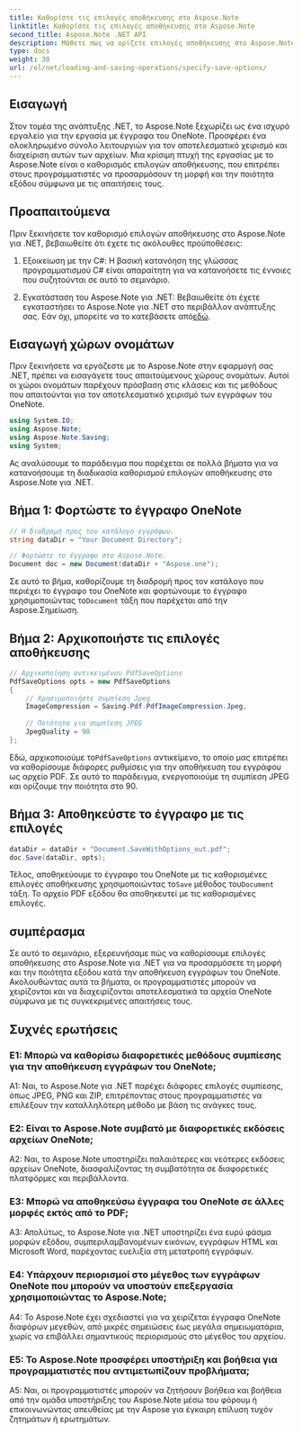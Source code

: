 ```yaml
---
title: Καθορίστε τις επιλογές αποθήκευσης στο Aspose.Note
linktitle: Καθορίστε τις επιλογές αποθήκευσης στο Aspose.Note
second_title: Aspose.Note .NET API
description: Μάθετε πώς να ορίζετε επιλογές αποθήκευσης στο Aspose.Note για .NET για να προσαρμόσετε τη μορφή εξόδου και την ποιότητα των εγγράφων του OneNote.
type: docs
weight: 30
url: /el/net/loading-and-saving-operations/specify-save-options/
---
```

## Εισαγωγή

Στον τομέα της ανάπτυξης .NET, το Aspose.Note ξεχωρίζει ως ένα ισχυρό εργαλείο για την εργασία με έγγραφα του OneNote. Προσφέρει ένα ολοκληρωμένο σύνολο λειτουργιών για τον αποτελεσματικό χειρισμό και διαχείριση αυτών των αρχείων. Μια κρίσιμη πτυχή της εργασίας με το Aspose.Note είναι ο καθορισμός επιλογών αποθήκευσης, που επιτρέπει στους προγραμματιστές να προσαρμόσουν τη μορφή και την ποιότητα εξόδου σύμφωνα με τις απαιτήσεις τους.

## Προαπαιτούμενα

Πριν ξεκινήσετε τον καθορισμό επιλογών αποθήκευσης στο Aspose.Note για .NET, βεβαιωθείτε ότι έχετε τις ακόλουθες προϋποθέσεις:

1. Εξοικείωση με την C#: Η βασική κατανόηση της γλώσσας προγραμματισμού C# είναι απαραίτητη για να κατανοήσετε τις έννοιες που συζητούνται σε αυτό το σεμινάριο.
   
2.  Εγκατάσταση του Aspose.Note για .NET: Βεβαιωθείτε ότι έχετε εγκαταστήσει το Aspose.Note για .NET στο περιβάλλον ανάπτυξης σας. Εάν όχι, μπορείτε να το κατεβάσετε από[εδώ](https://releases.aspose.com/note/net/).

## Εισαγωγή χώρων ονομάτων

Πριν ξεκινήσετε να εργάζεστε με το Aspose.Note στην εφαρμογή σας .NET, πρέπει να εισαγάγετε τους απαιτούμενους χώρους ονομάτων. Αυτοί οι χώροι ονομάτων παρέχουν πρόσβαση στις κλάσεις και τις μεθόδους που απαιτούνται για τον αποτελεσματικό χειρισμό των εγγράφων του OneNote.

```csharp
using System.IO;
using Aspose.Note;
using Aspose.Note.Saving;
using System;
```

Ας αναλύσουμε το παράδειγμα που παρέχεται σε πολλά βήματα για να κατανοήσουμε τη διαδικασία καθορισμού επιλογών αποθήκευσης στο Aspose.Note για .NET.

## Βήμα 1: Φορτώστε το έγγραφο OneNote

```csharp
// Η διαδρομή προς τον κατάλογο εγγράφων.
string dataDir = "Your Document Directory";

// Φορτώστε το έγγραφο στο Aspose.Note.
Document doc = new Document(dataDir + "Aspose.one");
```

 Σε αυτό το βήμα, καθορίζουμε τη διαδρομή προς τον κατάλογο που περιέχει το έγγραφο του OneNote και φορτώνουμε το έγγραφο χρησιμοποιώντας το`Document` τάξη που παρέχεται από την Aspose.Σημείωση.

## Βήμα 2: Αρχικοποιήστε τις επιλογές αποθήκευσης

```csharp
// Αρχικοποίηση αντικειμένου PdfSaveOptions
PdfSaveOptions opts = new PdfSaveOptions
{
    // Χρησιμοποιήστε συμπίεση Jpeg
    ImageCompression = Saving.Pdf.PdfImageCompression.Jpeg,
    
    // Ποιότητα για συμπίεση JPEG
    JpegQuality = 90
};
```

 Εδώ, αρχικοποιούμε το`PdfSaveOptions` αντικείμενο, το οποίο μας επιτρέπει να καθορίσουμε διάφορες ρυθμίσεις για την αποθήκευση του εγγράφου ως αρχείο PDF. Σε αυτό το παράδειγμα, ενεργοποιούμε τη συμπίεση JPEG και ορίζουμε την ποιότητα στο 90.

## Βήμα 3: Αποθηκεύστε το έγγραφο με τις επιλογές

```csharp
dataDir = dataDir + "Document.SaveWithOptions_out.pdf";
doc.Save(dataDir, opts);
```

 Τέλος, αποθηκεύουμε το έγγραφο του OneNote με τις καθορισμένες επιλογές αποθήκευσης χρησιμοποιώντας το`Save` μέθοδος του`Document` τάξη. Το αρχείο PDF εξόδου θα αποθηκευτεί με τις καθορισμένες επιλογές.

## συμπέρασμα

Σε αυτό το σεμινάριο, εξερευνήσαμε πώς να καθορίσουμε επιλογές αποθήκευσης στο Aspose.Note για .NET για να προσαρμόσετε τη μορφή και την ποιότητα εξόδου κατά την αποθήκευση εγγράφων του OneNote. Ακολουθώντας αυτά τα βήματα, οι προγραμματιστές μπορούν να χειρίζονται και να διαχειρίζονται αποτελεσματικά τα αρχεία OneNote σύμφωνα με τις συγκεκριμένες απαιτήσεις τους.

## Συχνές ερωτήσεις

### Ε1: Μπορώ να καθορίσω διαφορετικές μεθόδους συμπίεσης για την αποθήκευση εγγράφων του OneNote;

A1: Ναι, το Aspose.Note για .NET παρέχει διάφορες επιλογές συμπίεσης, όπως JPEG, PNG και ZIP, επιτρέποντας στους προγραμματιστές να επιλέξουν την καταλληλότερη μέθοδο με βάση τις ανάγκες τους.

### Ε2: Είναι το Aspose.Note συμβατό με διαφορετικές εκδόσεις αρχείων OneNote;

A2: Ναι, το Aspose.Note υποστηρίζει παλαιότερες και νεότερες εκδόσεις αρχείων OneNote, διασφαλίζοντας τη συμβατότητα σε διαφορετικές πλατφόρμες και περιβάλλοντα.

### Ε3: Μπορώ να αποθηκεύσω έγγραφα του OneNote σε άλλες μορφές εκτός από το PDF;

A3: Απολύτως, το Aspose.Note για .NET υποστηρίζει ένα ευρύ φάσμα μορφών εξόδου, συμπεριλαμβανομένων εικόνων, εγγράφων HTML και Microsoft Word, παρέχοντας ευελιξία στη μετατροπή εγγράφων.

### Ε4: Υπάρχουν περιορισμοί στο μέγεθος των εγγράφων OneNote που μπορούν να υποστούν επεξεργασία χρησιμοποιώντας το Aspose.Note;

A4: Το Aspose.Note έχει σχεδιαστεί για να χειρίζεται έγγραφα OneNote διαφόρων μεγεθών, από μικρές σημειώσεις έως μεγάλα σημειωματάρια, χωρίς να επιβάλλει σημαντικούς περιορισμούς στο μέγεθος του αρχείου.

### Ε5: Το Aspose.Note προσφέρει υποστήριξη και βοήθεια για προγραμματιστές που αντιμετωπίζουν προβλήματα;

A5: Ναι, οι προγραμματιστές μπορούν να ζητήσουν βοήθεια και βοήθεια από την ομάδα υποστήριξης του Aspose.Note μέσω του φόρουμ ή επικοινωνώντας απευθείας με την Aspose για έγκαιρη επίλυση τυχόν ζητημάτων ή ερωτημάτων.